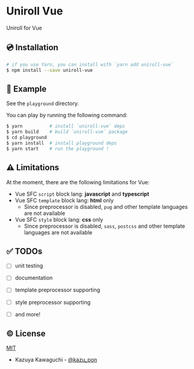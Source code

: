 # Uniroll Vue

Uniroll for Vue


## :cd: Installation

```sh
# if you use Yarn, you can install with `yarn add uniroll-vue`
$ npm install --save uniroll-vue
```


## :lollipop: Example
See the `playground` directory. 

You can play by running the following command:

```sh
$ yarn          # install `uniroll-vue` deps
$ yarn build    # build `uniroll-vue` package
$ cd playground
$ yarn install  # install playground deps
$ yarn start    # run the playground !
```


## :warning: Limitations
At the moment, there are the following limitations for Vue:

- Vue SFC `script` block lang: **javascript** and **typescript**
- Vue SFC `template` block lang: **html** only
  - Since preprocessor is disabled, `pug` and other template languages are not available
- Vue SFC `style` block lang: **css** only
  - Since preprocessor is disabled, `sass`, `postcss` and other template languages are not available


## :white_check_mark: TODOs
- [ ] unit testing
- [ ] documentation
- [ ] template preprocessor supporting
- [ ] style preprocessor supporting
- [ ] and more!


## :copyright: License

[MIT](http://opensource.org/licenses/MIT)

- Kazuya Kawaguchi - [@kazu_pon](https://twitter.com/kazu_pon)
